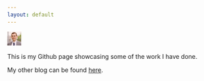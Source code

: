 ```yaml
---
layout: default
---
```


<img src="/assets/selfi2.png" alt="HTML5 Icon" width="32" height="32">

This is my Github page showcasing some of the work I have done. 

My other blog can be found <a href="https://daveveitch.wordpress.com/">here</a>.
